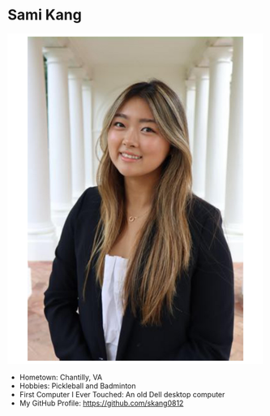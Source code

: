 # Sami Kang

![Path to an image](headshot.jpg)

- Hometown: Chantilly, VA
- Hobbies: Pickleball and Badminton
- First Computer I Ever Touched: An old Dell desktop computer
- My GitHub Profile: <https://github.com/skang0812>
